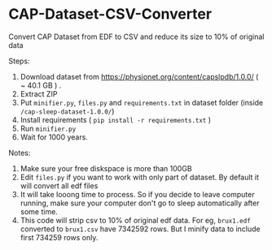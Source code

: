 # CAP-Dataset-CSV-Converter
Convert CAP Dataset from EDF to CSV and reduce its size to 10% of original data

Steps:

1. Download dataset from https://physionet.org/content/capslpdb/1.0.0/ ( ~ 40.1 GB ) .
2. Extract ZIP
3. Put `minifier.py`, `files.py` and `requirements.txt` in dataset folder (inside `/cap-sleep-dataset-1.0.0/`)
4. Install requirements ( `pip install -r requirements.txt` )
5. Run `minifier.py`
6. Wait for 1000 years.

Notes:

1. Make sure your free diskspace is more than 100GB
2. Edit `files.py` if you want to work with only part of dataset. By default it will convert all edf files
3. It will take looong time to process. So if you decide to leave computer running, make sure your computer don't go to sleep automatically after some time.
4. This code will strip csv to 10% of original edf data. For eg, `brux1.edf` converted to `brux1.csv` have 7342592 rows. But I minify data to include first 734259 rows only.
